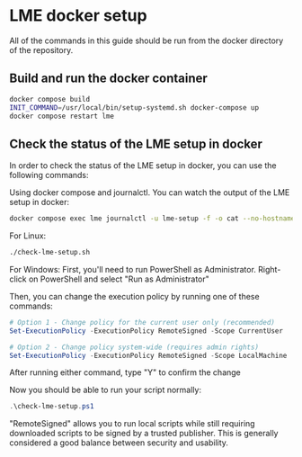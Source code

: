 # LME docker setup
All of the commands in this guide should be run from the docker directory of the repository.

## Build and run the docker container
```bash
docker compose build
INIT_COMMAND=/usr/local/bin/setup-systemd.sh docker-compose up
docker compose restart lme 
```

## Check the status of the LME setup in docker
In order to check the status of the LME setup in docker, you can use the following commands:

Using docker compose and journalctl. You can watch the output of the LME setup in docker:
```bash
docker compose exec lme journalctl -u lme-setup -f -o cat --no-hostname
```

For Linux:
```bash
./check-lme-setup.sh
```

For Windows:
First, you'll need to run PowerShell as Administrator. Right-click on PowerShell and select "Run as Administrator"

Then, you can change the execution policy by running one of these commands:

```powershell
# Option 1 - Change policy for the current user only (recommended)
Set-ExecutionPolicy -ExecutionPolicy RemoteSigned -Scope CurrentUser

# Option 2 - Change policy system-wide (requires admin rights)
Set-ExecutionPolicy -ExecutionPolicy RemoteSigned -Scope LocalMachine
```

After running either command, type "Y" to confirm the change

Now you should be able to run your script normally:

```powershell
.\check-lme-setup.ps1
```

"RemoteSigned" allows you to run local scripts while still requiring downloaded scripts to be signed by a trusted publisher. This is generally considered a good balance between security and usability.
